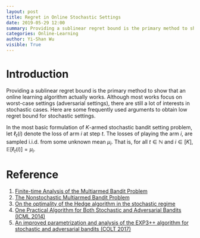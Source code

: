 ```yaml
---
layout: post
title: Regret in Online Stochastic Settings
date: 2019-05-29 12:00
summary: Providing a sublinear regret bound is the primary method to show that an online learning algorithm actually works. Although most works focus on adversarial settings, there are still a lot of interests in stochastic cases. Here are some frequently used arguments to obtain low regret bound for stochastic settings.
categories: Online-Learning
author: Yi-Shan Wu
visible: True
---
```


# Introduction

Providing a sublinear regret bound is the primary method to show that an online learning algorithm actually works. Although most works focus on worst-case settings (adversarial settings), there are still a lot of interests in stochastic cases. Here are some frequently used arguments to obtain low regret bound for stochastic settings.

In the most basic formulation of $K$-armed stochastic bandit setting problem, let $\ell_t(i)$ denote the loss of arm $i$ at step $t$. The losses of playing the arm $i$, are sampled i.i.d. from some unknown mean $\mu_i$. That is, for all $t\in \mathbb{N}$ and $i\in [K]$, $\mathbb{E}\left[\ell_t(i)\right]=\mu_i$.








# Reference

1. [Finite-time Analysis of the Multiarmed Bandit Problem](https://link.springer.com/article/10.1023/A:1013689704352)
1. [The Nonstochastic Multiarmed Bandit Problem](https://epubs.siam.org/doi/abs/10.1137/S0097539701398375?casa_token=zXo4I7PhVt0AAAAA:eImrtCW6kfJqiLcIzNRUCpoedDQOCxJ8VQYMbHXB4t9Ca9jR7Gvxf6ONMP2O8S3tvo_K0VqRi3dU)
1. [On the optimality of the Hedge algorithm in the stochastic regime](https://arxiv.org/abs/1809.01382)
1. [One Practical Algorithm for Both Stochastic and Adversarial Bandits (ICML 2014)](http://proceedings.mlr.press/v32/seldinb14.html)
1. [An improved parametrization and analysis of the EXP3++ algorithm for stochastic and adversarial bandits (COLT 2017)](https://arxiv.org/abs/1702.06103)



